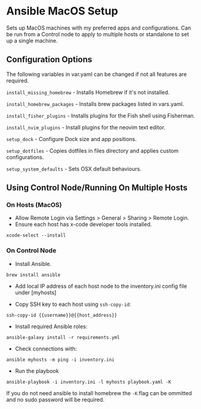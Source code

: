 # Ansible MacOS Setup

Sets up MacOS machines with my preferred apps and configurations. Can be run from a Control node to apply to multiple
hosts or standalone to set up a single machine.

## Configuration Options

The following variables in var.yaml can be changed if not all features are required.

`install_missing_homebrew` - Installs Homebrew if it's not installed.

`install_homebrew_packages` - Installs brew packages listed in vars.yaml.

`install_fisher_plugins` - Installs plugins for the Fish shell using Fisherman.

`install_nvim_plugins` - Install plugins for the neovim text editor.

`setup_dock` - Configure Dock size and app positions.

`setup_dotfiles` - Copies dotfiles in files directory and applies custom configurations.

`setup_system_defaults` - Sets OSX default behaviours.

## Using Control Node/Running On Multiple Hosts

### On Hosts (MacOS)

- Allow Remote Login via Settings > General > Sharing > Remote Login.
- Ensure each host has x-code developer tools installed.

`xcode-select --install`

### On Control Node

- Install Ansible.

`brew install ansible`

- Add local IP address of each host node to the inventory.ini config file under [myhosts]

- Copy SSH key to each host using `ssh-copy-id`:

`ssh-copy-id {{username}}@{{host_address}}`

- Install required Ansible roles:

`ansible-galaxy install -r requirements.yml`

- Check connections with:

`ansible myhosts -m ping -i inventory.ini`

- Run the playbook

`ansible-playbook -i inventory.ini -l myhosts playbook.yaml -K`

If you do not need ansible to install homebrew the `-K` flag can be ommitted and no sudo password will be required.
